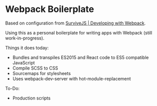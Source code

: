 # Webpack Boilerplate

Based on configuration from [SurviveJS | Developing with Webpack](http://survivejs.com/webpack_react/developing_with_webpack/).

Using this as a personal boilerplate for writing apps with Webpack (still work-in-progress).

Things it does today:
* Bundles and transpiles ES2015 and React code to ES5 compatible JavaScript
* Compile SCSS to CSS
* Sourcemaps for stylesheets
* Uses webpack-dev-server with hot-module-replacement

To-Do:
* Production scripts
